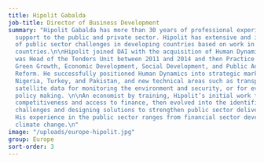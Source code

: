 ```yaml
---
title: Hipolit Gabalda
job-title: Director of Business Development
summary: "Hipolit Gabalda has more than 30 years of professional experience providing
  support to the public and private sector. Hipolit has extensive and in-depth understanding
  of public sector challenges in developing countries based on work in more than 50
  countries.\n\nHipolit joined DAI with the acquisition of Human Dynamics, where he
  was Head of the Tenders Unit between 2011 and 2014 and then Practice Leader for
  Green Growth, Economic Development, Social Development, and Public Administration
  Reform. He successfully positioned Human Dynamics into strategic markets including
  Nigeria, Turkey, and Pakistan, and new technical areas such as transport and using
  satellite data for monitoring the environment and security, or for evidence-based
  policy making. \n\nAn economist by training, Hipolit’s initial work focused on enterprise
  competitiveness and access to finance, then evolved into the identification of societal
  challenges and designing solutions to strengthen public sector delivery ecosystems.
  His experience in the public sector ranges from financial sector development to
  climate change.\n"
image: "/uploads/europe-hipolit.jpg"
group: Europe
sort-order: 3
---
```



